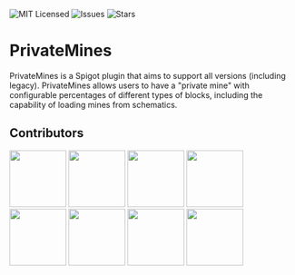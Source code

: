 ![MIT Licensed](https://img.shields.io/github/license/UntouchedOdin0/PrivateMines)
![Issues](https://img.shields.io/github/issues/UntouchedOdin0/PrivateMines)
![Stars](https://img.shields.io/github/stars/UntouchedOdin0/PrivateMines)

# PrivateMines

PrivateMines is a Spigot plugin that aims to support all versions (including legacy).
PrivateMines allows users to have a "private mine" with configurable percentages of different
types of blocks, including the capability of loading mines from schematics.

## Contributors

[<img src="https://avatars.githubusercontent.com/u/47219477?v=4" width="100px">](https://github.com/nicecraftz)
[<img src="https://avatars.githubusercontent.com/u/65050767?v=4" width="100px">](https://github.com/dkim19375)
[<img src="https://avatars.githubusercontent.com/u/18754735?v=4" width="100px">](https://github.com/knightzmc)
[<img src="https://avatars.githubusercontent.com/u/84546230?v=4" width="100px">](https://github.com/bobby29831)
[<img src="https://avatars.githubusercontent.com/u/46828965?v=4" width="100px">](https://github.com/bbSnavy)
[<img src="https://avatars.githubusercontent.com/u/63637713?v=4" width="100px">](https://github.com/bbSnavy)
[<img src="https://avatars.githubusercontent.com/u/9203727?v=4" width="100px">](https://github.com/bbSnavy)
[<img src="https://avatars.githubusercontent.com/u/7467972?v=4" width="100px">](https://github.com/bbSnavy)

